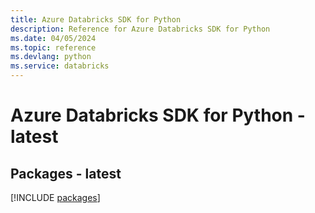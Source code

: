 ```yaml
---
title: Azure Databricks SDK for Python
description: Reference for Azure Databricks SDK for Python
ms.date: 04/05/2024
ms.topic: reference
ms.devlang: python
ms.service: databricks
---
```

# Azure Databricks SDK for Python - latest
## Packages - latest
[!INCLUDE [packages](databricks-index.md)]